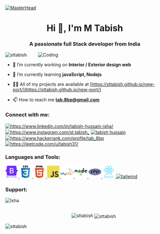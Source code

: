 [![MasterHead](https://i.redd.it/n8agw6z2smyb1.gif)](https://codegrills.in)
<h1 align="center">Hi 👋, I'm M Tabish</h1>
<h3 align="center">A passionate full Stack developer from India</h3>
<img align="right" alt="Coding" width="400" src="https://mir-s3-cdn-cf.behance.net/project_modules/hd/3c00f6105775659.5f84899401909.gif">

<p align="left"> <img src="https://komarev.com/ghpvc/?username=sttabish&label=Profile%20views&color=0e75b6&style=flat" alt="sttabish" /> </p>

- 🔭 I’m currently working on **Interior / Exterior design web**

- 🌱 I’m currently learning **javaScript, Nodejs**

- 👨‍💻 All of my projects are available at [https://sttabish.github.io/new-port/](https://sttabish.github.io/new-port/)

- 📫 How to reach me **tab.8bp@gmail.com**

<h3 align="left">Connect with me:</h3>
<p align="left">
<a href="https://linkedin.com/in/https://www.linkedin.com/in/tabish-hussain-isha/" target="blank"><img align="center" src="https://raw.githubusercontent.com/rahuldkjain/github-profile-readme-generator/master/src/images/icons/Social/linked-in-alt.svg" alt="https://www.linkedin.com/in/tabish-hussain-isha/" height="30" width="40" /></a>
<a href="https://instagram.com/https://www.instagram.com/st.tabish_" target="blank"><img align="center" src="https://raw.githubusercontent.com/rahuldkjain/github-profile-readme-generator/master/src/images/icons/Social/instagram.svg" alt="https://www.instagram.com/st.tabish_" height="30" width="40" /></a>
<a href="https://www.youtube.com/c/tabish hussain" target="blank"><img align="center" src="https://raw.githubusercontent.com/rahuldkjain/github-profile-readme-generator/master/src/images/icons/Social/youtube.svg" alt="tabish hussain" height="30" width="40" /></a>
<a href="https://www.hackerrank.com/https://www.hackerrank.com/profile/tab_8bp" target="blank"><img align="center" src="https://raw.githubusercontent.com/rahuldkjain/github-profile-readme-generator/master/src/images/icons/Social/hackerrank.svg" alt="https://www.hackerrank.com/profile/tab_8bp" height="30" width="40" /></a>
<a href="https://www.leetcode.com/https://leetcode.com/u/tabish31/" target="blank"><img align="center" src="https://raw.githubusercontent.com/rahuldkjain/github-profile-readme-generator/master/src/images/icons/Social/leet-code.svg" alt="https://leetcode.com/u/tabish31/" height="30" width="40" /></a>
</p>

<h3 align="left">Languages and Tools:</h3>
<p align="left"> <a href="https://getbootstrap.com" target="_blank" rel="noreferrer"> <img src="https://raw.githubusercontent.com/devicons/devicon/master/icons/bootstrap/bootstrap-plain-wordmark.svg" alt="bootstrap" width="40" height="40"/> </a> <a href="https://www.w3schools.com/css/" target="_blank" rel="noreferrer"> <img src="https://raw.githubusercontent.com/devicons/devicon/master/icons/css3/css3-original-wordmark.svg" alt="css3" width="40" height="40"/> </a> <a href="https://www.w3.org/html/" target="_blank" rel="noreferrer"> <img src="https://raw.githubusercontent.com/devicons/devicon/master/icons/html5/html5-original-wordmark.svg" alt="html5" width="40" height="40"/> </a> <a href="https://developer.mozilla.org/en-US/docs/Web/JavaScript" target="_blank" rel="noreferrer"> <img src="https://raw.githubusercontent.com/devicons/devicon/master/icons/javascript/javascript-original.svg" alt="javascript" width="40" height="40"/> </a> <a href="https://www.mysql.com/" target="_blank" rel="noreferrer"> <img src="https://raw.githubusercontent.com/devicons/devicon/master/icons/mysql/mysql-original-wordmark.svg" alt="mysql" width="40" height="40"/> </a> <a href="https://nodejs.org" target="_blank" rel="noreferrer"> <img src="https://raw.githubusercontent.com/devicons/devicon/master/icons/nodejs/nodejs-original-wordmark.svg" alt="nodejs" width="40" height="40"/> </a> <a href="https://www.php.net" target="_blank" rel="noreferrer"> <img src="https://raw.githubusercontent.com/devicons/devicon/master/icons/php/php-original.svg" alt="php" width="40" height="40"/> </a> <a href="https://reactjs.org/" target="_blank" rel="noreferrer"> <img src="https://raw.githubusercontent.com/devicons/devicon/master/icons/react/react-original-wordmark.svg" alt="react" width="40" height="40"/> </a> <a href="https://tailwindcss.com/" target="_blank" rel="noreferrer"> <img src="https://www.vectorlogo.zone/logos/tailwindcss/tailwindcss-icon.svg" alt="tailwind" width="40" height="40"/> </a> </p>

<h3 align="left">Support:</h3>
<p><a href="https://ko-fi.com/Isha"> <img align="left" src="https://cdn.ko-fi.com/cdn/kofi3.png?v=3" height="50" width="210" alt="Isha" /></a></p><br><br>

<p><img align="left" src="https://github-readme-stats.vercel.app/api/top-langs?username=sttabish&show_icons=true&locale=en&layout=compact" alt="sttabish" /></p>

<p>&nbsp;<img align="center" src="https://github-readme-stats.vercel.app/api?username=sttabish&show_icons=true&locale=en" alt="sttabish" /></p>

<p><img align="center" src="https://github-readme-streak-stats.herokuapp.com/?user=sttabish&" alt="sttabish" /></p>

